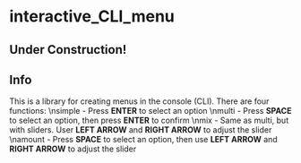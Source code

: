 # interactive_CLI_menu

## **Under Construction!**

## Info

This is a library for creating menus in the console (CLI). There are four functions:
\nsimple - Press **ENTER** to select an option
\nmulti - Press **SPACE** to select an option, then press **ENTER** to confirm
\nmix - Same as multi, but with sliders. User **LEFT ARROW** and **RIGHT ARROW** to adjust the slider
\namount - Press **SPACE** to select an option, then use **LEFT ARROW** and **RIGHT ARROW** to adjust the slider
